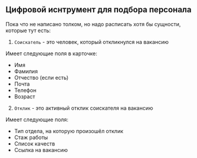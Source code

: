 ## Цифровой иснтрумент для подбора персонала

Пока что не написано толком, но надо расписать хотя бы сущности, которые тут есть:

1. `Соискатель` - это человек, который откликнулся на вакансию 
   
Имеет следующие поля в карточке:


- Имя
- Фамилия
- Отчество (если есть)
- Почта
- Телефон
- Возраст

2. `Отклик` - это активный отклик соискателя на вакансию

Имеет следующие поля:

- Тип отдела, на которую произошёл отклик
- Стаж работы
- Список качеств
- Ссылка на вакансию


